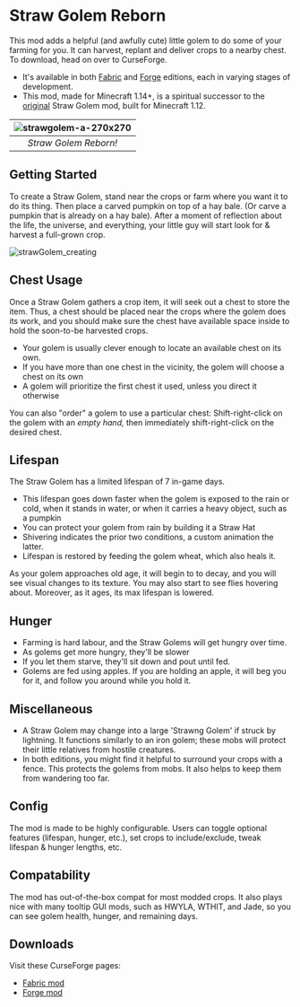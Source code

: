 # Straw Golem Reborn
This mod adds a helpful (and awfully cute) little golem to do some of your farming for you. It can harvest, replant and deliver crops to a nearby chest. To download, head on over to CurseForge. 
- It's available in both [Fabric](https://www.curseforge.com/minecraft/mc-mods/straw-golem-reborn) and [Forge](https://www.curseforge.com/minecraft/mc-mods/strawgolem-reborn) editions, each in varying stages of development. 
- This mod, made for Minecraft 1.14+, is a spiritual successor to the [original](https://www.curseforge.com/minecraft/mc-mods/strawgolem) Straw Golem mod, built for Minecraft 1.12. 

| ![strawgolem-a-270x270](https://user-images.githubusercontent.com/26723535/166476673-a377f3f9-b941-4581-8ae3-dac79e2f87a2.png) | 
|:--:| 
| *Straw Golem Reborn!* |

## Getting Started
To create a Straw Golem, stand near the crops or farm where you want it to do its thing. Then place a carved pumpkin on top of a hay bale. (Or carve a pumpkin that is already on a hay bale). After a moment of reflection about the life, the universe, and everything, your little guy will start look for & harvest a full-grown crop. 

![strawGolem_creating](https://user-images.githubusercontent.com/26723535/166479651-7c970834-3a87-40c7-aca3-27ca87e9bc2b.gif)

## Chest Usage
Once a Straw Golem gathers a crop item, it will seek out a chest to store the item. Thus, a chest should be placed near the crops where the golem does its work, and you should make sure the chest have available space inside to hold the soon-to-be harvested crops. 
- Your golem is usually clever enough to locate an available chest on its own. 
- If you have more than one chest in the vicinity, the golem will choose a chest on its own
- A golem will prioritize the first chest it used, unless you direct it otherwise

You can also "order" a golem to use a particular chest:
Shift-right-click on the golem with an *empty hand,* then immediately shift-right-click on the desired chest.

## Lifespan
The Straw Golem has a limited lifespan of 7 in-game days. 
- This lifespan goes down faster when the golem is exposed to the rain or cold, when it stands in water, or when it carries a heavy object, such as a pumpkin
- You can protect your golem from rain by building it a Straw Hat
- Shivering indicates the prior two conditions, a custom animation the latter.
- Lifespan is restored by feeding the golem wheat, which also heals it. 

As your golem approaches old age, it will begin to to decay, and you will see visual changes to its texture. You may also start to see flies hovering about. Moreover, as it ages, its max lifespan is lowered.

## Hunger
- Farming is hard labour, and the Straw Golems will get hungry over time.
- As golems get more hungry, they'll be slower
- If you let them starve, they'll sit down and pout until fed.
- Golems are fed using apples. If you are holding an apple, it will beg you for it, and follow you around while you hold it.

## Miscellaneous
- A Straw Golem may change into a large 'Strawng Golem' if struck by lightning. It functions similarly to an iron golem; these mobs will protect their little relatives from hostile creatures.
- In both editions, you might find it helpful to surround your crops with a fence. This protects the golems from mobs. It also helps to keep them from wandering too far.

## Config
The mod is made to be highly configurable. Users can toggle optional features (lifespan, hunger, etc.), set crops to include/exclude, tweak lifespan & hunger lengths, etc.

## Compatability
The mod has out-of-the-box compat for most modded crops. It also plays nice with many tooltip GUI mods, such as HWYLA, WTHIT, and Jade, so you can see golem health, hunger, and remaining days.

## Downloads
Visit these CurseForge pages:
- [Fabric mod](https://www.curseforge.com/minecraft/mc-mods/straw-golem-reborn)
- [Forge mod](https://www.curseforge.com/minecraft/mc-mods/strawgolem-reborn)
